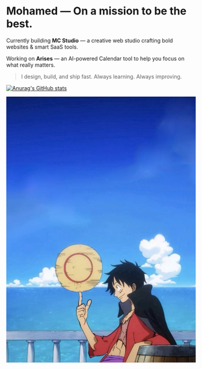 # Mohamed — On a mission to be the best.

Currently building **MC Studio** — a creative web studio crafting bold websites & smart SaaS tools.

Working on **Arises** — an AI-powered Calendar tool to help you focus on what really matters.

> I design, build, and ship fast. Always learning. Always improving.

[![Anurag's GitHub stats](https://github-readme-stats.vercel.app/api?username=mohamedevweb)](https://github.com/anuraghazra/github-readme-stats)

![My banner](./assets/luffy.jpg)
